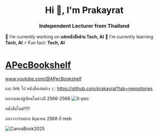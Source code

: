 <h1 align="center">Hi 👋, I'm Prakayrat</h1>
<h3 align="center"> Independent Lecturer from Thailand</h3>

🔭 I’m currently working on **แต่งหนังสือด้าน Tech, AI**
🌱 I’m currently learning **Tech, AI**
⚡ Fun fact: **Tech, AI**

# [APecBookshelf](https://www.youtube.com/@APecBookshelf)
www.youtube.com/@APecBookshelf    

และ link ไป หนังสือเล่มต่าง ๆ : https://github.com/prakayrat?tab=repositories

ผลงานของผู้เขียนในช่วงปี 2566-2568
![X-pec](https://github.com/user-attachments/assets/df177363-de93-4862-856b-140f385be6ce)



หนังสือใหม่!!!!!     

ออกวางจำหน่าย มิถุนายน 2568 ที่ meb

![CanvaBook2025](https://github.com/user-attachments/assets/5cd8ead0-5e32-4804-a403-b24f905c2b07)





